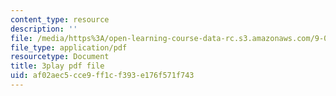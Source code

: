 ```yaml
---
content_type: resource
description: ''
file: /media/https%3A/open-learning-course-data-rc.s3.amazonaws.com/9-04-sensory-systems-fall-2013/af02aec5cce9ff1cf393e176f571f743_Z937cqa--P8.pdf
file_type: application/pdf
resourcetype: Document
title: 3play pdf file
uid: af02aec5-cce9-ff1c-f393-e176f571f743
---
```

